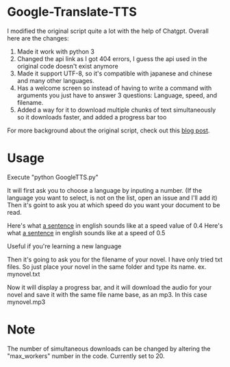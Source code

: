 Google-Translate-TTS
====================

I modified the original script quite a lot with the help of Chatgpt. Overall here are the changes:

1. Made it work with python 3
2. Changed the api link as I got 404 errors, I guess the api used in the original code doesn't exist anymore
3. Made it support UTF-8, so it's compatible with japanese and chinese and many other languages.
4. Has a welcome screen so instead of having to write a command with arguments you just have to answer 3 questions: Language, speed, and filename. 
5. Added a way for it to download multiple chunks of text simultaneously so it downloads faster, and added a progress bar too

For more background about the original script, check out this [blog post](http://www.hung-truong.com/blog/2013/04/26/hacking-googles-text-to-speech-api/).

Usage
=====
 
Execute "python GoogleTTS.py"

It will first ask you to choose a language by inputing a number. (If the language you want to select, is not on the list, open an issue and I'll add it)
Then it's goint to ask you at which speed do you want your document to be read. 

Here's what [a sentence](https://www.google.com/speech-api/v1/synthesize?text=%22This%20is%20an%20example%20sentence%20at%20a%20speed%20of%20zero%20point%20four%22&enc=mpeg&lang=en-us&speed=0.4&client=lr-language-tts&use_google_only_voices=1) in english sounds like at a speed value of 0.4
Here's what [a sentence](https://www.google.com/speech-api/v1/synthesize?text=%22This%20is%20an%20example%20sentence%20at%20a%20speed%20of%200.5%22&enc=mpeg&lang=en-us&speed=0.5&client=lr-language-tts&use_google_only_voices=1) in english sounds like at a speed of 0.5

Useful if you're learning a new language

Then it's going to ask you for the filename of your novel. I have only tried txt files. So just place your novel in the same folder and type its name. ex. mynovel.txt

Now it will display a progress bar, and it will download the audio for your novel and save it with the same file name base, as an mp3. In this case mynovel.mp3
 

Note
=====
The number of simultaneous downloads can be changed by altering the "max_workers" number in the code. Currently set to 20.
